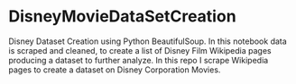 # DisneyMovieDataSetCreation
Disney Dataset Creation using Python BeautifulSoup. In this notebook data is scraped and cleaned, to create a list of Disney Film Wikipedia pages producing a dataset to further analyze.  In this repo I scrape Wikipedia pages to create a dataset on Disney Corporation Movies. 
